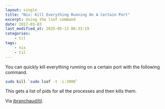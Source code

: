 ```yaml
---
layout: single
title: "Nix: Kill Everything Running On A Certain Port"
excerpt: Using the lsof command
date: 2017-03-03
last_modified_at: 2025-05-13 00:33:19
categories:
    - til
tags:
    - nix
    - til
---
```


You can quickly kill everything running on a certain port with the following
command.

```bash
sudo kill `sudo lsof -t -i:3000`
```

This gets a list of pids for all the processes and then kills them.

Via [jbranchaud/til](https://github.com/jbranchaud/til).
